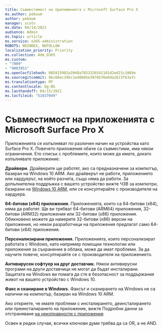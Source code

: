 ```yaml
---
title: Съвместимост на приложенията с Microsoft Surface Pro X
ms.author: pebaum
author: pebaum
manager: scotv
ms.date: 04/14/2021
audience: Admin
ms.topic: article
ms.service: o365-administration
ROBOTS: NOINDEX, NOFOLLOW
localization_priority: Priority
ms.collection: Adm_O365
ms.custom:
- "7009"
- "9003951"
ms.openlocfilehash: 085815982a3948a7853326541101d2ed21c1869e
ms.sourcegitcommit: 8bc60ec34bc1e40685e3976576e04a2623f63a7c
ms.translationtype: MT
ms.contentlocale: bg-BG
ms.lasthandoff: 04/15/2021
ms.locfileid: "51837049"
---
```

# <a name="app-compatibility-with-microsoft-surface-pro-x"></a>Съвместимост на приложенията с Microsoft Surface Pro X

Приложенията се изпълняват по различен начин на устройства като Surface Pro X. Повечето приложения обаче са съвместими, има някои ограничения. Ето списък с проблемите, които може да имате, докато изпълнявате приложение: 

**Драйвери.** Драйверите ще работят, ако са предназначени за компютър, базиран на Windows 10 ARM. Ако драйверът не работи, приложението или хардуерът, на който разчита, също няма да работи. За допълнителна поддръжка с вашето устройство вижте ЧЗВ за компютри, базирани на [Windows 10 ARM,](https://support.microsoft.com/windows/windows-10-arm-based-pcs-faq-477f51df-2e3b-f68f-31b0-06f5e4f8ebb5) или се консултирайте с производителя на хардуера.

**64-битови (x64) приложения.** Приложенията, които са 64-битови (x64), няма да работят. Ще ви трябват 64-битови (ARM64) приложения, 32-битови (ARM32) приложения или 32-битови (x86) приложения. Обикновено можете да намерите 32-битови (x86) версии на приложения, но някои разработчици на приложения предлагат само 64-битови (x64) приложения.

**Персонализирани приложения.** Приложенията, които персонализират работата с Windows, като например помощни технологии или приложения за съхранение в облака, може да имат проблеми. За да научите повече, консултирайте се с производителя на приложението.

**Антивирусен софтуер на друг доставчик.** Някои антивирусни програми на други доставчици не могат да бъдат инсталирани. Защитата на Windows ви помага да сте в безопасност за поддържания живот на вашето устройство с Windows 10.

**Факс и сканиране в Windows.** Факсът и сканирането на Windows не са налични на компютър, базиран на Windows 10 ARM.

Ако откриете, че имате проблеми с инсталирането, деинсталирането или преинсталирането на приложение, вижте Подробни данни за отстраняване [на неизправности с приложения](https://docs.microsoft.com/troubleshoot/mem/intune/troubleshoot-app-install#app-troubleshooting-details).

Освен в редки случаи, всички ключови думи трябва да са OR, а не AND.
